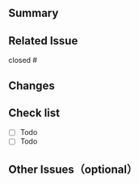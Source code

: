 ## Summary
<!-- A clear and concise description of what the problem or opportunity is. -->


## Related Issue
<!-- If there's an existing issue for your change, please link to it below next to "Closes".
If there's not an existing issue, please open one first to make it more likely that this update will be accepted. -->

closed #

## Changes
<!-- Describe the changes/review points this pull request introduces. -->

## Check list

- [ ] Todo
- [ ] Todo

## Other Issues（optional）
<!-- A clear and concise description of what has not been done, or another issue you discovered while working on it.
If it is a separate issue, create a new Issue and tie it to #2 ~~. -->
